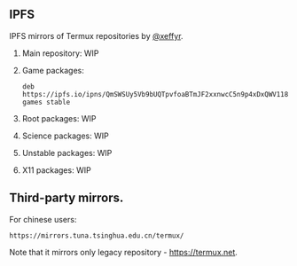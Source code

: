 ## IPFS

IPFS mirrors of Termux repositories by [@xeffyr](https://github.com/xeffyr).

1. Main repository: WIP

2. Game packages:
   ```
   deb https://ipfs.io/ipns/QmSWSUy5Vb9bUQTpvfoaBTmJF2xxnwcC5n9p4xDxQWV118 games stable
   ```

3. Root packages: WIP

4. Science packages: WIP

5. Unstable packages: WIP

6. X11 packages: WIP

## Third-party mirrors.

For chinese users:
```
https://mirrors.tuna.tsinghua.edu.cn/termux/
```
Note that it mirrors only legacy repository - https://termux.net.
